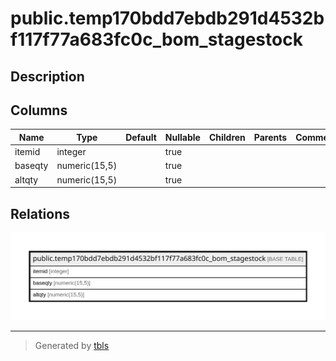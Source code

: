 # public.temp170bdd7ebdb291d4532bf117f77a683fc0c_bom_stagestock

## Description

## Columns

| Name | Type | Default | Nullable | Children | Parents | Comment |
| ---- | ---- | ------- | -------- | -------- | ------- | ------- |
| itemid | integer |  | true |  |  |  |
| baseqty | numeric(15,5) |  | true |  |  |  |
| altqty | numeric(15,5) |  | true |  |  |  |

## Relations

![er](public.temp170bdd7ebdb291d4532bf117f77a683fc0c_bom_stagestock.svg)

---

> Generated by [tbls](https://github.com/k1LoW/tbls)
